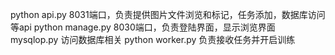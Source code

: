 python api.py 8031端口，负责提供图片文件浏览和标记，任务添加，数据库访问等api
python manage.py 8030端口，负责登陆界面，显示浏览界面
mysqlop.py 访问数据库相关
python worker.py 负责接收任务并开启训练
